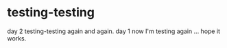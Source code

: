 # testing-testing
day 2 testing-testing again and again.
day 1 now I'm testing again ... hope it works. 
